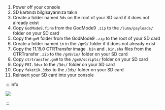 1. Power off your console
2. SD kartınızı bilgisayarınıza takın
3. Create a folder named `3ds` on the root of your SD card if it does not already exist
4. Copy `GodMode9.firm` from the GodMode9 `.zip` to the `/luma/payloads/` folder on your SD card
5. Copy the `gm9` folder from the GodMode9 `.zip` to the root of your SD card
6. Create a folder named `in` in the `/gm9/` folder if it does not already exist
7. Copy the 11.15.0 CTRTransfer image `.bin` and `.bin.sha` files from the CTRTransfer `.zip` to the `/gm9/in/` folder on your SD card
8. Copy `ctrtransfer.gm9` to the `/gm9/scripts/` folder on your SD card
9. Copy `FBI.3dsx` to the `/3ds/` folder on your SD card
10. Copy `faketik.3dsx` to the `/3ds/` folder on your SD card
11. Reinsert your SD card into your console

::: info

![](/images/screenshots/ctrtransfer-root-layout.png)

:::